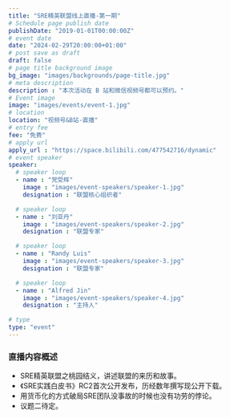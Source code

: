 ```yaml
---
title: "SRE精英联盟线上直播-第一期"
# Schedule page publish date
publishDate: "2019-01-01T00:00:00Z"
# event date
date: "2024-02-29T20:00:00+01:00"
# post save as draft
draft: false
# page title background image
bg_image: "images/backgrounds/page-title.jpg"
# meta description
description : "本次活动在 B 站和微信视频号都可以预约。"
# Event image
image: "images/events/event-1.jpg"
# location
location: "视频号&B站-直播"
# entry fee
fee: "免费"
# apply url
apply_url : "https://space.bilibili.com/477542716/dynamic"
# event speaker
speaker:
  # speaker loop
  - name : "党受辉"
    image : "images/event-speakers/speaker-1.jpg"
    designation : "联盟核心组织者"

  # speaker loop
  - name : "刘亚丹"
    image : "images/event-speakers/speaker-2.jpg"
    designation : "联盟专家"

  # speaker loop
  - name : "Randy Luis"
    image : "images/event-speakers/speaker-3.jpg"
    designation : "联盟专家"

  # speaker loop
  - name : "Alfred Jin"
    image : "images/event-speakers/speaker-4.jpg"
    designation : "主持人"

# type
type: "event"
---
```


### 直播内容概述

* SRE精英联盟之桃园结义，讲述联盟的来历和故事。
* 《SRE实践白皮书》RC2首次公开发布，历经数年撰写现公开下载。
* 用货币化的方式破局SRE团队没事故的时候也没有功劳的悖论。
* 议题二待定。
